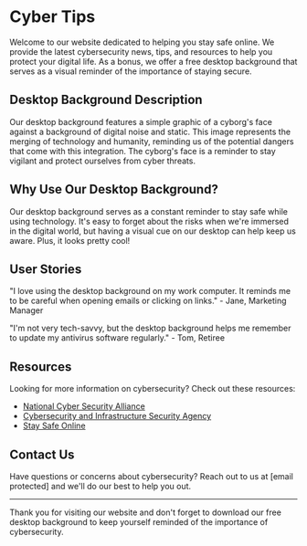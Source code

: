 <!--font:Raleway-->

# Cyber Tips

Welcome to our website dedicated to helping you stay safe online. We provide the latest cybersecurity news, tips, and resources to help you protect your digital life. As a bonus, we offer a free desktop background that serves as a visual reminder of the importance of staying secure.

## Desktop Background Description

Our desktop background features a simple graphic of a cyborg's face against a background of digital noise and static. This image represents the merging of technology and humanity, reminding us of the potential dangers that come with this integration. The cyborg's face is a reminder to stay vigilant and protect ourselves from cyber threats.

## Why Use Our Desktop Background?

Our desktop background serves as a constant reminder to stay safe while using technology. It's easy to forget about the risks when we're immersed in the digital world, but having a visual cue on our desktop can help keep us aware. Plus, it looks pretty cool!

## User Stories

"I love using the desktop background on my work computer. It reminds me to be careful when opening emails or clicking on links." - Jane, Marketing Manager

"I'm not very tech-savvy, but the desktop background helps me remember to update my antivirus software regularly." - Tom, Retiree

## Resources

Looking for more information on cybersecurity? Check out these resources:

- [National Cyber Security Alliance](#)
- [Cybersecurity and Infrastructure Security Agency](#)
- [Stay Safe Online](#)

## Contact Us

Have questions or concerns about cybersecurity? Reach out to us at [email protected] and we'll do our best to help you out.

---

Thank you for visiting our website and don't forget to download our free desktop background to keep yourself reminded of the importance of cybersecurity.

<!--

Write me content for website with wallpaper which alt text is:

"A wallpaper with a simple graphic of a cyborg's face, against a background of digital noise and static."

The name/title of the page should not be 1:1 copy of the alt text but rather a real content of the website which is using this wallpaper.

- Use markdown format 
- Start with heading
- Heading should be short and concise
- The content should look like a real website 
- The website should not be about the wallpaper, wallpaper is just a related background
- Heading should be contain work "wallpaper" or "background"
- Include real sections like references, contact, user stories, etc. use things relevant to the page purpose.
- Feel free to use structure like headings, bullets, numbering, blockquotes, paragraphs, horizontal lines, etc.
- You can use formatting like bold or _italic_
- You can include UTF-8 emojis
- Links should be only #hash anchors (and you can refer to the document itself)
- Do not include images


---


# Cybersecurity Wallpaper for Your Desktop Background

Welcome to our website dedicated to cybersecurity! We provide you with the latest news, tips, and tricks to keep your digital life safe. As a bonus, we offer a free wallpaper that will remind you of the importance of staying secure online.

## Wallpaper Description

Our wallpaper features a simple graphic of a cyborg's face against a background of digital noise and static. This image represents the merging of technology and humanity, reminding us of the potential dangers that come with this integration. The cyborg's face is a reminder to stay vigilant and protect ourselves from cyber threats.

## Why Use Our Wallpaper?

Our wallpaper serves as a constant reminder to stay safe while using technology. It's easy to forget about the risks when we're immersed in the digital world, but having a visual cue on our desktop can help keep us aware. Plus, it looks pretty cool!

## User Stories

"I love using the cybersecurity wallpaper on my work computer. It reminds me to be careful when opening emails or clicking on links." - Jane, Marketing Manager

"I'm not very tech-savvy, but the wallpaper helps me remember to update my antivirus software regularly." - Tom, Retiree

## References

Looking for more information on cybersecurity? Check out these resources:

- [National Cyber Security Alliance](#)
- [Cybersecurity and Infrastructure Security Agency](#)
- [Stay Safe Online](#)

## Contact Us

Have questions or concerns about cybersecurity? Reach out to us at [email protected] and we'll do our best to help you out.

---

Thank you for visiting our website and don't forget to download our cybersecurity wallpaper!


---


Heading should not include word "wallpaper". The website should not be about the wallpaper itself, wallpaper is just a related background, rewrite whole content.


---


# Protect Your Digital Life with Cybersecurity Tips and Resources

Welcome to our website dedicated to helping you stay safe online. We provide the latest cybersecurity news, tips, and resources to help you protect your digital life. As a bonus, we offer a free desktop background that serves as a visual reminder of the importance of staying secure.

## Desktop Background Description

Our desktop background features a simple graphic of a cyborg's face against a background of digital noise and static. This image represents the merging of technology and humanity, reminding us of the potential dangers that come with this integration. The cyborg's face is a reminder to stay vigilant and protect ourselves from cyber threats.

## Why Use Our Desktop Background?

Our desktop background serves as a constant reminder to stay safe while using technology. It's easy to forget about the risks when we're immersed in the digital world, but having a visual cue on our desktop can help keep us aware. Plus, it looks pretty cool!

## User Stories

"I love using the desktop background on my work computer. It reminds me to be careful when opening emails or clicking on links." - Jane, Marketing Manager

"I'm not very tech-savvy, but the desktop background helps me remember to update my antivirus software regularly." - Tom, Retiree

## Resources

Looking for more information on cybersecurity? Check out these resources:

- [National Cyber Security Alliance](#)
- [Cybersecurity and Infrastructure Security Agency](#)
- [Stay Safe Online](#)

## Contact Us

Have questions or concerns about cybersecurity? Reach out to us at [email protected] and we'll do our best to help you out.

---

Thank you for visiting our website and don't forget to download our free desktop background to keep yourself reminded of the importance of cybersecurity.

-->
